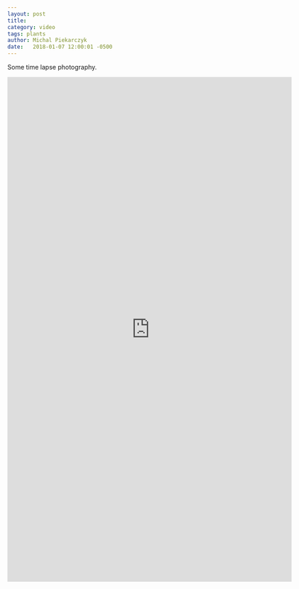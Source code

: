 ```yaml
---
layout: post
title:
category: video
tags: plants
author: Michal Piekarczyk
date:   2018-01-07 12:00:01 -0500
---
```


Some time lapse photography.

<iframe src="https://player.vimeo.com/video/474453459" width="640" height="1138" frameborder="0" allow="autoplay; fullscreen" allowfullscreen></iframe>
